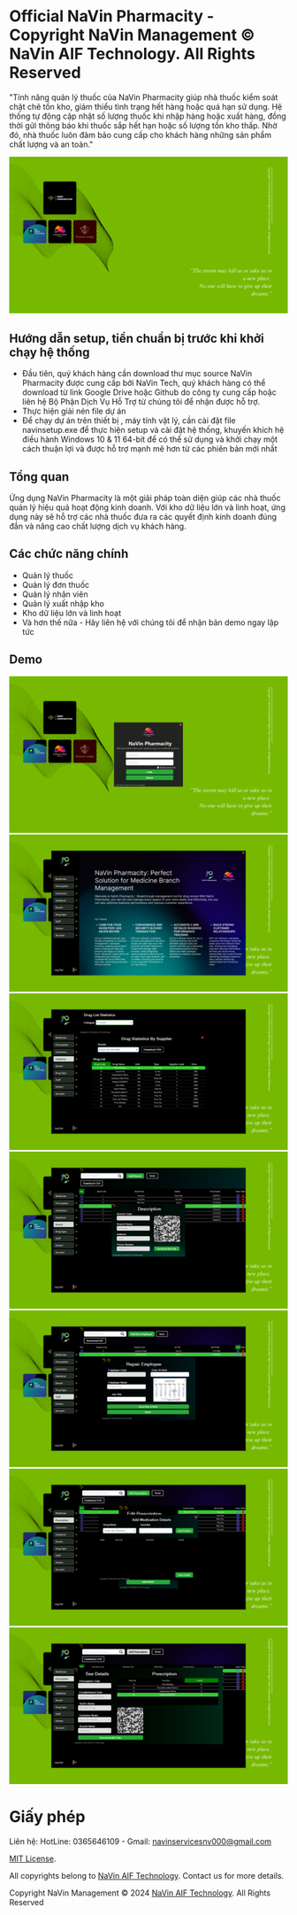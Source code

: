# Official NaVin Pharmacity - Copyright NaVin Management © NaVin AIF Technology. All Rights Reserved
"Tính năng quản lý thuốc của NaVin Pharmacity giúp nhà thuốc kiểm soát chặt chẽ tồn kho, giảm thiểu tình trạng hết hàng hoặc quá hạn sử dụng. Hệ thống tự động cập nhật số lượng thuốc khi nhập hàng hoặc xuất hàng, đồng thời gửi thông báo khi thuốc sắp hết hạn hoặc số lượng tồn kho thấp. Nhờ đó, nhà thuốc luôn đảm bảo cung cấp cho khách hàng những sản phẩm chất lượng và an toàn."

<img src="X_Demo/9.png" alt="Alt text">


## Hướng dẫn setup, tiền chuẩn bị trước khi khởi chạy hệ thống
* Đầu tiên, quý khách hàng cần download thư mục source NaVin Pharmacity được cung cấp bởi NaVin Tech, quý khách hàng có thể download từ link Google Drive hoặc Github do công ty cung cấp hoặc liên hệ Bộ Phận Dịch Vụ Hỗ Trợ từ chúng tôi để nhận được hỗ trợ.
* Thực hiện giải nén file dự án
* Để chạy dự án trên thiết bị , máy tính vật lý, cần cài đặt file navinsetup.exe để thực hiện setup và cài đặt hệ thống, khuyến khích hệ điều hành Windows 10 & 11 64-bit để có thể sử dụng và khởi chạy một cách thuận lợi và được hỗ trợ mạnh mẽ hơn từ các phiên bản mới nhất

## Tổng quan
Ứng dụng NaVin Pharmacity là một giải pháp toàn diện giúp các nhà thuốc quản lý hiệu quả hoạt động kinh doanh. Với kho dữ liệu lớn và linh hoạt, ứng dụng này sẽ hỗ trợ các nhà thuốc đưa ra các quyết định kinh doanh đúng đắn và nâng cao chất lượng dịch vụ khách hàng.

## Các chức năng chính
- Quản lý thuốc
- Quản lý đơn thuốc
- Quản lý nhân viên
- Quản lý xuất nhập kho
- Kho dữ liệu lớn và linh hoạt
- Và hơn thế nữa - Hãy liên hệ với chúng tôi để nhận bản demo ngay lập tức

## Demo
<img src="X_Demo/1.png" alt="Alt text">
<img src="X_Demo/2.png" alt="Alt text">
<img src="X_Demo/3.png" alt="Alt text">
<img src="X_Demo/4.png" alt="Alt text">
<img src="X_Demo/5.png" alt="Alt text">
<img src="X_Demo/6.png" alt="Alt text">
<img src="X_Demo/7.png" alt="Alt text">

# Giấy phép
Liên hệ: HotLine: 0365646109 - Gmail: navinservicesnv000@gmail.com

[MIT License](https://opensource.org/licenses/MIT).

All copyrights belong to [NaVin AIF Technology](https://youtube.com/@navin_aif_tech?si=weCtRn8YjGdgIVZk). Contact us for more details.

Copyright NaVin Management  © 2024 [NaVin AIF Technology](https://youtube.com/@navin_aif_tech?si=weCtRn8YjGdgIVZk). All Rights Reserved
